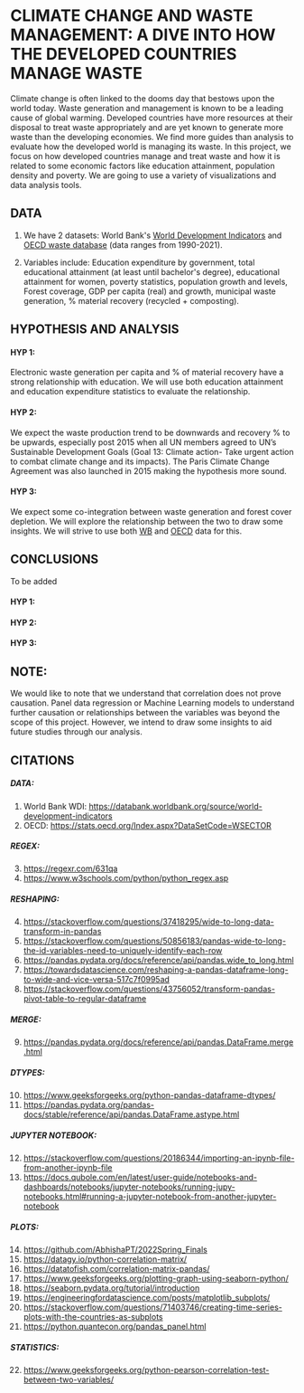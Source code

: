 # CLIMATE CHANGE AND WASTE MANAGEMENT: A DIVE INTO HOW THE DEVELOPED COUNTRIES MANAGE WASTE
Climate change is often linked to the dooms day that bestows upon the world today. Waste generation and management is known to be a leading cause of global warming. Developed countries have more resources at their disposal to treat waste appropriately and are yet known to generate more waste than the developing economies. We find more guides than analysis to evaluate how the developed world is managing its waste. In this project, we focus on how developed countries manage and treat waste and how it is related to some economic factors like education attainment, population density and poverty. We are going to use a variety of visualizations and data analysis tools. 

## DATA 
1. We have 2 datasets: World Bank's [World Development Indicators](https://databank.worldbank.org/source/world-development-indicators) and [OECD waste database](https://stats.oecd.org/Index.aspx?DataSetCode=WSECTOR) (data ranges from 1990-2021).

2. Variables include: Education expenditure by government, total educational attainment (at least until bachelor's degree), educational attainment for women, poverty statistics, population growth and levels, Forest coverage, GDP per capita (real) and growth, municipal waste generation, % material recovery (recycled + composting).

## HYPOTHESIS AND ANALYSIS
#### HYP 1: 
Electronic waste generation per capita and % of material recovery have a strong relationship with education. We will use both education attainment and education expenditure statistics to evaluate the relationship. 

#### HYP 2: 
We expect the waste production trend to be downwards and recovery % to be upwards, especially post 2015 when all UN members agreed to UN’s Sustainable Development Goals (Goal 13: Climate action- Take urgent action to combat climate change and its impacts). The Paris Climate Change Agreement was also launched in 2015 making the hypothesis more sound. 

#### HYP 3: 
We expect some co-integration between waste generation and forest cover depletion. We will explore the relationship between the two to draw some insights. We will strive to use both [WB](https://databank.worldbank.org/source/world-development-indicators) and [OECD](https://stats.oecd.org/Index.aspx?DataSetCode=WSECTOR) data for this.


## CONCLUSIONS
To be added
#### HYP 1: 

#### HYP 2:

#### HYP 3: 


## NOTE: 
We would like to note that we understand that correlation does not prove causation. Panel data regression or Machine Learning models to understand further causation or relationships between the variables was beyond the scope of this project. However, we intend to draw some insights to aid future studies through our analysis. 

## CITATIONS
##### DATA:
1. World Bank WDI: https://databank.worldbank.org/source/world-development-indicators
2. OECD: https://stats.oecd.org/Index.aspx?DataSetCode=WSECTOR

##### REGEX: 
3. https://regexr.com/631qa
4. https://www.w3schools.com/python/python_regex.asp

##### RESHAPING:
4. https://stackoverflow.com/questions/37418295/wide-to-long-data-transform-in-pandas
5. https://stackoverflow.com/questions/50856183/pandas-wide-to-long-the-id-variables-need-to-uniquely-identify-each-row
6. https://pandas.pydata.org/docs/reference/api/pandas.wide_to_long.html
7. https://towardsdatascience.com/reshaping-a-pandas-dataframe-long-to-wide-and-vice-versa-517c7f0995ad
8. https://stackoverflow.com/questions/43756052/transform-pandas-pivot-table-to-regular-dataframe

##### MERGE:
9. https://pandas.pydata.org/docs/reference/api/pandas.DataFrame.merge.html

##### DTYPES: 
10. https://www.geeksforgeeks.org/python-pandas-dataframe-dtypes/
11. https://pandas.pydata.org/pandas-docs/stable/reference/api/pandas.DataFrame.astype.html

##### JUPYTER NOTEBOOK: 
12. https://stackoverflow.com/questions/20186344/importing-an-ipynb-file-from-another-ipynb-file
13. https://docs.qubole.com/en/latest/user-guide/notebooks-and-dashboards/notebooks/jupyter-notebooks/running-jupy-notebooks.html#running-a-jupyter-notebook-from-another-jupyter-notebook

##### PLOTS: 
14. https://github.com/AbhishaPT/2022Spring_Finals
15. https://datagy.io/python-correlation-matrix/
16. https://datatofish.com/correlation-matrix-pandas/
17. https://www.geeksforgeeks.org/plotting-graph-using-seaborn-python/
18. https://seaborn.pydata.org/tutorial/introduction
19. https://engineeringfordatascience.com/posts/matplotlib_subplots/
20. https://stackoverflow.com/questions/71403746/creating-time-series-plots-with-the-countries-as-subplots
21. https://python.quantecon.org/pandas_panel.html

##### STATISTICS: 
22. https://www.geeksforgeeks.org/python-pearson-correlation-test-between-two-variables/
